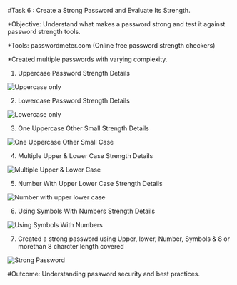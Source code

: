 #Task 6 : Create a Strong Password and Evaluate Its Strength.

*Objective: Understand what makes a password strong and test it against password strength tools.

*Tools: passwordmeter.com (Online free password strength checkers)

*Created multiple passwords with varying complexity.

1. Uppercase Password Strength Details

![Uppercase only](images/Uppercase_Password.png)

2. Lowercase Password Strength Details

![Lowercase only](images/Lower_Case.png)

3. One Uppercase Other Small Strength Details

![One Uppercase Other Small Case](images/One_Uppercase_Other_Small.png)

4. Multiple Upper & Lower Case Strength Details

![Multiple Upper & Lower Case](images/Upper_Lower_Multiple.png)

5. Number With Upper Lower Case Strength Details

![Number with upper lower case](images/Number_with_upper_lower.png)

6. Using Symbols With Numbers Strength Details

![Using Symbols With Numbers](images/Using_Symbols_With_Numbers.png)

7. Created a strong password using Upper, lower, Number, Symbols & 8 or morethan 8 charcter length covered

![Strong Password](images/Strong_Password.png)

#Outcome: Understanding password security and best practices.
